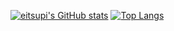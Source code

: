 [![eitsupi's GitHub stats](https://github-readme-stats.vercel.app/api?username=eitsupi)](https://github.com/anuraghazra/github-readme-stats)
[![Top Langs](https://github-readme-stats.vercel.app/api/top-langs/?username=eitsupi&hide=javascript,html)](https://github.com/anuraghazra/github-readme-stats)
